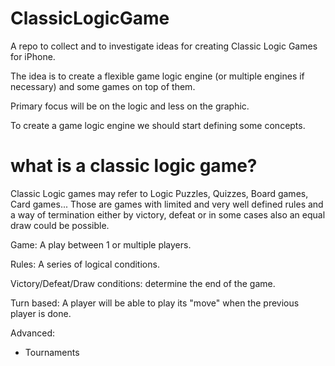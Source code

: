 # ClassicLogicGame
A repo to collect and to investigate ideas for creating Classic Logic Games for iPhone.

The idea is to create a flexible game logic engine (or multiple engines if necessary) and some games on top of them.

Primary focus will be on the logic and less on the graphic.

To create a game logic engine we should start defining some concepts.

# what is a classic logic game?

Classic Logic games may refer to Logic Puzzles, Quizzes, Board games, Card games... Those are games with limited and very well defined rules and a way of termination either by victory, defeat or in some cases also an equal draw could be possible.

Game: A play between 1 or multiple players.

Rules: A series of logical conditions.

Victory/Defeat/Draw conditions:  determine the end of the game.

Turn based: A player will be able to play its "move" when the previous player is done.

Advanced:
- Tournaments

